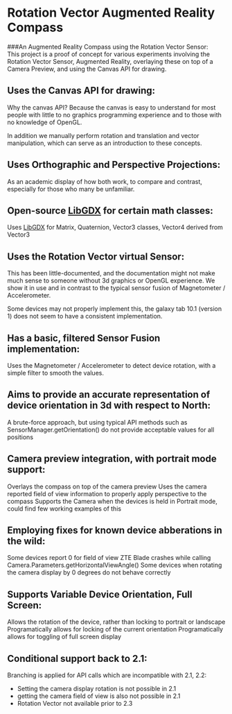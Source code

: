 # Rotation Vector Augmented Reality Compass

###An Augmented Reality Compass using the Rotation Vector Sensor:  
This project is a proof of concept for various experiments involving the Rotation Vector Sensor, Augmented Reality, overlaying these on top of a Camera Preview, and using the Canvas API for drawing.  

## Uses the Canvas API for drawing:

Why the canvas API?  Because the canvas is easy to understand for most people with little to no graphics programming experience and to those with no knowledge of OpenGL.

In addition we manually perform rotation and translation and vector manipulation, which can serve as an introduction to these concepts.

## Uses Orthographic and Perspective Projections:

As an academic display of how both work, to compare and contrast, especially for those who many be unfamiliar.

## Open-source [LibGDX](http://code.google.com/p/libgdx/) for certain math classes:
	
Uses [LibGDX](http://code.google.com/p/libgdx/) for Matrix, Quaternion, Vector3 classes, Vector4 derived from Vector3

## Uses the Rotation Vector virtual Sensor:
	
This has been little-documented, and the documentation might not make much sense to someone without 3d graphics or OpenGL experience.  We show it in use and in contrast to the typical sensor fusion of Magnetometer / Accelerometer.

Some devices may not properly implement this, the galaxy tab 10.1 (version 1) does not seem to have a consistent implementation.

## Has a basic, filtered Sensor Fusion implementation:

Uses the Magnetometer / Accelerometer to detect device rotation, with a simple filter to smooth the values.

## Aims to provide an accurate representation of device orientation in 3d with respect to North:

A brute-force approach, but using typical API methods such as SensorManager.getOrientation() do not provide acceptable values for all positions

## Camera preview integration, with portrait mode support:

Overlays the compass on top of the camera preview
Uses the camera reported field of view information to properly apply perspective to the compass
Supports the Camera when the devices is held in Portrait mode, could find few working examples of this
 	
## Employing fixes for known device abberations in the wild:

Some devices report 0 for field of view
ZTE Blade crashes while calling Camera.Parameters.getHorizontalViewAngle()
Some devices when rotating the camera display by 0 degrees do not behave correctly

## Supports Variable Device Orientation, Full Screen:

Allows the rotation of the device, rather than locking to portrait or landscape
Programatically allows for locking of the current orientation
Programatically allows for toggling of full screen display
 
## Conditional support back to 2.1:

Branching is applied for API calls which are incompatible with 2.1, 2.2:

- Setting the camera display rotation is not possible in 2.1
- getting the camera field of view is also not possible in 2.1
- Rotation Vector not available prior to 2.3
